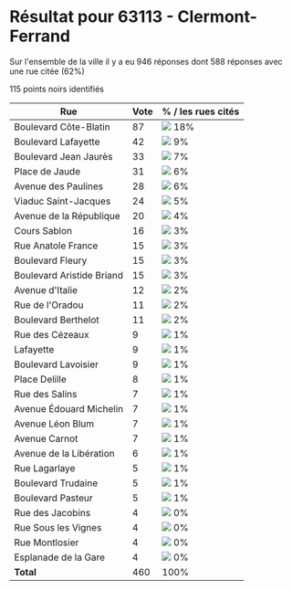 # Résultat pour 63113 - Clermont-Ferrand

Sur l'ensemble de la ville il y a eu 946 réponses dont 588 réponses avec une rue citée (62%)

115 points noirs identifiés

| Rue | Vote | % / les rues cités|
|-----|------|-------------------|
| Boulevard Côte-Blatin | 87 | <img src="../../img/bar_18.gif" />&nbsp;18%|
| Boulevard Lafayette | 42 | <img src="../../img/bar_9.gif" />&nbsp;9%|
| Boulevard Jean Jaurès | 33 | <img src="../../img/bar_7.gif" />&nbsp;7%|
| Place de Jaude | 31 | <img src="../../img/bar_6.gif" />&nbsp;6%|
| Avenue des Paulines | 28 | <img src="../../img/bar_6.gif" />&nbsp;6%|
| Viaduc Saint-Jacques | 24 | <img src="../../img/bar_5.gif" />&nbsp;5%|
| Avenue de la République | 20 | <img src="../../img/bar_4.gif" />&nbsp;4%|
| Cours Sablon | 16 | <img src="../../img/bar_3.gif" />&nbsp;3%|
| Rue Anatole France | 15 | <img src="../../img/bar_3.gif" />&nbsp;3%|
| Boulevard Fleury | 15 | <img src="../../img/bar_3.gif" />&nbsp;3%|
| Boulevard Aristide Briand | 15 | <img src="../../img/bar_3.gif" />&nbsp;3%|
| Avenue d'Italie | 12 | <img src="../../img/bar_2.gif" />&nbsp;2%|
| Rue de l'Oradou | 11 | <img src="../../img/bar_2.gif" />&nbsp;2%|
| Boulevard Berthelot | 11 | <img src="../../img/bar_2.gif" />&nbsp;2%|
| Rue des Cézeaux | 9 | <img src="../../img/bar_1.gif" />&nbsp;1%|
| Lafayette | 9 | <img src="../../img/bar_1.gif" />&nbsp;1%|
| Boulevard Lavoisier | 9 | <img src="../../img/bar_1.gif" />&nbsp;1%|
| Place Delille | 8 | <img src="../../img/bar_1.gif" />&nbsp;1%|
| Rue des Salins | 7 | <img src="../../img/bar_1.gif" />&nbsp;1%|
| Avenue Édouard Michelin | 7 | <img src="../../img/bar_1.gif" />&nbsp;1%|
| Avenue Léon Blum | 7 | <img src="../../img/bar_1.gif" />&nbsp;1%|
| Avenue Carnot | 7 | <img src="../../img/bar_1.gif" />&nbsp;1%|
| Avenue de la Libération | 6 | <img src="../../img/bar_1.gif" />&nbsp;1%|
| Rue Lagarlaye | 5 | <img src="../../img/bar_1.gif" />&nbsp;1%|
| Boulevard Trudaine | 5 | <img src="../../img/bar_1.gif" />&nbsp;1%|
| Boulevard Pasteur | 5 | <img src="../../img/bar_1.gif" />&nbsp;1%|
| Rue des Jacobins | 4 | <img src="../../img/bar_0.gif" />&nbsp;0%|
| Rue Sous les Vignes | 4 | <img src="../../img/bar_0.gif" />&nbsp;0%|
| Rue Montlosier | 4 | <img src="../../img/bar_0.gif" />&nbsp;0%|
| Esplanade de la Gare | 4 | <img src="../../img/bar_0.gif" />&nbsp;0%|
| **Total** | 460 | 100%|
